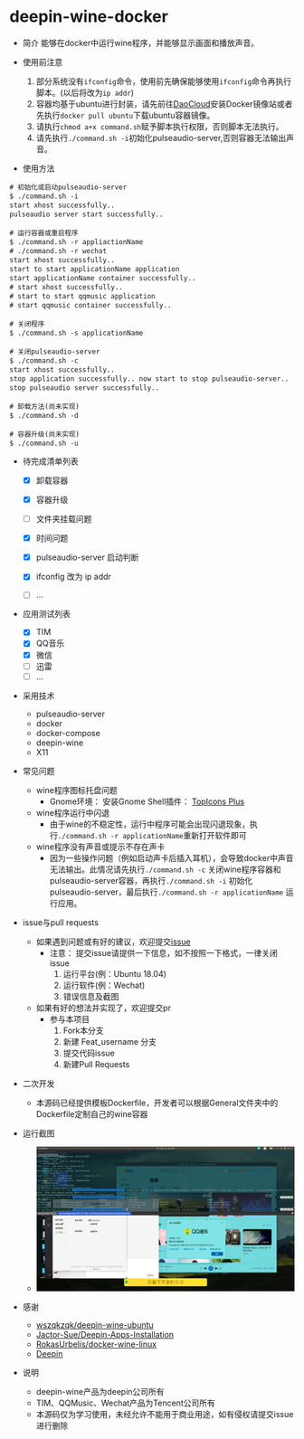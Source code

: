# deepin-wine-docker

* 简介
    能够在docker中运行wine程序，并能够显示画面和播放声音。

* 使用前注意
    1. 部分系统没有`ifconfig`命令，使用前先确保能够使用`ifconfig`命令再执行脚本。(以后将改为`ip addr`)
    2. 容器均基于ubuntu进行封装，请先前往[DaoCloud](https://www.daocloud.io/mirror#accelerator-doc)安装Docker镜像站或者先执行`docker pull ubuntu`下载ubuntu容器镜像。
    3. 请执行`chmod a+x command.sh`赋予脚本执行权限，否则脚本无法执行。
    4. 请先执行`./command.sh -i`初始化pulseaudio-server,否则容器无法输出声音。

* 使用方法
``` shell
# 初始化或启动pulseaudio-server
$ ./command.sh -i
start xhost successfully..
pulseaudio server start successfully..

# 运行容器或重启程序
$ ./command.sh -r appliactionName
# ./command.sh -r wechat
start xhost successfully..
start to start applicationName application
start applicationName container successfully..
# start xhost successfully..
# start to start qqmusic application
# start qqmusic container successfully..

# 关闭程序
$ ./command.sh -s applicationName

# 关闭pulseaudio-server
$ ./command.sh -c 
start xhost successfully..
stop application successfully.. now start to stop pulseaudio-server..
stop pulseaudio server successfully..

# 卸载方法(尚未实现)
$ ./command.sh -d

# 容器升级(尚未实现)
$ ./command.sh -u
```

* 待完成清单列表
    - [x] 卸载容器
    - [x] 容器升级
    - [ ] 文件夹挂载问题
    - [x] 时间问题
    - [x] pulseaudio-server 启动判断
    - [x] ifconfig 改为 ip addr
    - [ ] ...


* 应用测试列表
    - [x] TIM
    - [x] QQ音乐
    - [x] 微信
    - [ ] 迅雷
    - [ ] ...

* 采用技术
    * pulseaudio-server
    * docker
    * docker-compose
    * deepin-wine
    * X11
    

* 常见问题
    * wine程序图标托盘问题
        * Gnome环境： 安装Gnome Shell插件： [TopIcons Plus](https://extensions.gnome.org/extension/1031/topicons/)
    * wine程序运行中闪退
        * 由于wine的不稳定性，运行中程序可能会出现闪退现象，执行`./command.sh -r applicationName`重新打开软件即可
    * wine程序没有声音或提示不存在声卡
        * 因为一些操作问题（例如启动声卡后插入耳机），会导致docker中声音无法输出。此情况请先执行`./command.sh -c` 关闭wine程序容器和pulseaudio-server容器，再执行`./command.sh -i` 初始化pulseaudio-server，最后执行`./command.sh -r applicationName` 运行应用。

* issue与pull requests
    * 如果遇到问题或有好的建议，欢迎提交[issue](https://github.com/gorquan/deepin-wine-docker/issues)
        * 注意： 提交issue请提供一下信息，如不按照一下格式，一律关闭issue
            1. 运行平台(例：Ubuntu 18.04)
            2. 运行软件(例：Wechat)
            3. 错误信息及截图
    * 如果有好的想法并实现了，欢迎提交pr
        * 参与本项目
            1. Fork本分支
            2. 新建 Feat_username 分支
            3. 提交代码issue
            4. 新建Pull Requests

* 二次开发
    * 本源码已经提供模板Dockerfile，开发者可以根据General文件夹中的Dockerfile定制自己的wine容器

* 运行截图
    * ![Demo](./png/1.png)

* 感谢
    * [wszqkzqk/deepin-wine-ubuntu](https://github.com/wszqkzqk/deepin-wine-ubuntu)
    * [Jactor-Sue/Deepin-Apps-Installation](https://github.com/Jactor-Sue/Deepin-Apps-Installation)
    * [RokasUrbelis/docker-wine-linux](https://github.com/RokasUrbelis/docker-wine-linux)
    * [Deepin](https://www.deepin.org/zh/)

* 说明
    * deepin-wine产品为deepin公司所有
    * TIM、QQMusic、Wechat产品为Tencent公司所有
    * 本源码仅为学习使用，未经允许不能用于商业用途，如有侵权请提交issue进行删除
